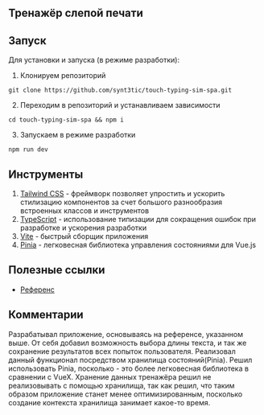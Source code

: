 ## Тренажёр слепой печати

## Запуск

Для установки и запуска (в режиме разработки): 

1. Клонируем репозиторий

```
git clone https://github.com/synt3tic/touch-typing-sim-spa.git
```

2. Переходим в репозиторий и устанавливаем зависимости

```
cd touch-typing-sim-spa && npm i
```

3. Запускаем в режиме разработки

```
npm run dev
```

## Инструменты

1. [Tailwind CSS](https://tailwindcss.com/docs/guides/vite) - фреймворк позволяет упростить и ускорить стилизацию компонентов за счет большого разнообразия встроенных классов и инструментов
2. [TypeScript](https://www.typescriptlang.org/) - использование типизации для сокращения ошибок при разработке и ускорения разработки
3. [Vite](https://vitejs.dev/) - быстрый сборщик приложения
4. [Pinia](https://pinia.vuejs.org/) - легковесная библиотека управления состояниями для Vue.js

## Полезные ссылки

- [Референс](https://www.ratatype.ru/typing-test/test/)

## Комментарии
Разрабатывал приложение, основываясь на референсе, указанном выше. От себя добавил возможность выбора длины текста, и так же сохранение результатов всех попыток пользователя. Реализовал данный функционал посредством хранилища состояний(Pinia). Решил использовать Pinia, посколько - это более легковесная библиотека в сравнении с VueX. Хранение данных тренажёра решил не реализовывать с помощью хранилища, так как решил, что таким образом приложение станет менее оптимизированным, посколько создание контекста хранилища занимает какое-то время. 